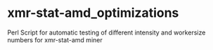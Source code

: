 # xmr-stat-amd_optimizations
Perl Script for automatic testing of different intensity and workersize numbers for xmr-stat-amd miner
